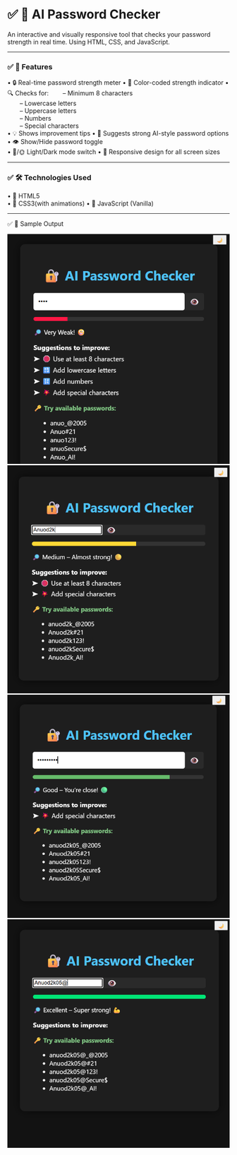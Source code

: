 # ✅ 🔐 AI Password Checker

An interactive and visually responsive tool that checks your password strength in real time.
Using HTML, CSS, and JavaScript.


---

### ✅ 🚀 Features

• 🔒 Real-time password strength meter 
• 🎨 Color-coded strength indicator 
• 🔍 Checks for:
  – Minimum 8 characters  
  – Lowercase letters  
  – Uppercase letters  
  – Numbers  
  – Special characters  
• 💡 Shows improvement tips 
• 🤖 Suggests strong AI-style password options 
• 👁️ Show/Hide password toggle  
• 🌙/🌞 Light/Dark mode switch 
• 📱 Responsive design for all screen sizes



---

### ✅ 🛠️ Technologies Used

• 🧱 HTML5  
• 🎨 CSS3(with animations) 
• 📜 JavaScript (Vanilla)


---

✅ 📸 Sample Output

![Screenshot 1](ss.png)  
![Screenshot 2](sss.png)  
![Screenshot 3](ssss.png)  
![Screenshot 4](sssss.png)
